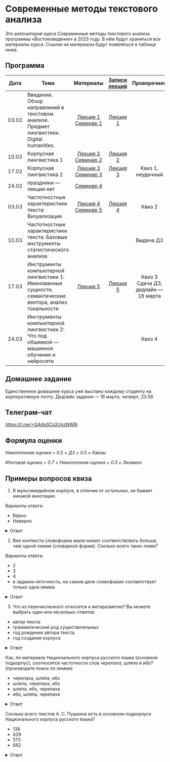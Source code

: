 # Современные методы текстового анализа

Это репозиторий курса Современные методы текстового анализа программы «Востоковедение» в 2023 году. В нём будут храниться все материалы курса. Ссылки на материалы будут появляться в таблице ниже.

## Программа

|  Дата 	|   Тема	|  Материалы 	|   [Записи лекций](https://disk.yandex.ru/d/iumxLgZ2x99hzg)	| Проверочное |
|:---:	|---	|:---:	|:---:	|:---:	|
|  03.02 	|  Введение. Обзор направлений в текстовом анализе. Предмет лингвистики. Digital humanities. 	|  [Лекция 1](https://docs.google.com/presentation/d/1UXCk2H2Z8kbeQgOwy7ZCf5PcvoxEBQBsAks9GgEQFyg/edit?usp=sharing) [Семинар 1](https://github.com/alekseyst/text_analysis_2023/blob/main/Seminar_1/Seminar_1_Instr.md) 	|  [Лекция 1](https://disk.yandex.ru/d/HcdEYEyKlvF5tQ) 	|
|  10.02	|  Корпусная лингвистика 1 	|   [Лекция 2](https://docs.google.com/presentation/d/1OVS8osiPMM5LICnTd71RMUx3xgcCHge02KLeK1pHT90/edit?usp=sharing) [Семинар 2](https://github.com/alekseyst/text_analysis_2023/blob/main/Seminar_2/Seminar_2_Instr.md)	|  [Лекция 2](https://disk.yandex.ru/d/xOqV7NqSHMFAiw) 	|
|  17.02	|  Корпусная лингвистика 2	|   [Лекция 3](https://docs.google.com/presentation/d/1dYBRLoxZdqLsKu9naNcgkMu3jo1AHejuJS27tFRG-L0/edit?usp=sharing) [Семинар 3](https://github.com/alekseyst/text_analysis_2023/blob/main/Seminar_3/Seminar_3_AntConc.md)	|  [Лекция 3](https://disk.yandex.ru/d/kX8ymTpgBDsKUw)	| Квиз 1, неудачный |
|   24.02	|  праздники — лекции нет 	|   [Семинар 4](https://github.com/alekseyst/text_analysis_2023/blob/main/Seminar_4/Seminar_4_InternetParsing.ipynb)	|   	|
|  03.03	|  Частотностные характеристики текста: Визуализация 	|   [Лекция 4](https://docs.google.com/presentation/d/1l4vIN7wn99zz1C4vHZ_eY71GT8_wOVkqRO2wS5a9A00/edit?usp=sharing) [Семинар 5](https://github.com/alekseyst/text_analysis_2023/blob/main/Seminar_5/Seminar_5_Annotation.ipynb)	|   [Лекция 4](https://disk.yandex.ru/d/a0W3vdrYX0ktng)	| Квиз 2 |
|   10.03	|  Частотностные характеристики текста: Базовые инструменты статистического анализа	|   	|   	| Выдача ДЗ |
|   17.03	|  Инструменты компьютерной лингвистики 1: Именованные сущности, семантические вектора, анализ тональности	|  [Лекция 5](https://docs.google.com/presentation/d/1NYbKJ8WXo-jdoBYTse562DOFg1v0vYfAvHHDRWA0OwA/edit?usp=sharing) 	|   [Лекция 5](https://disk.yandex.ru/d/Kc23T6DI1GUcXQ)	| Квиз 3<br>Сдача ДЗ,<br>дедлайн — 16 марта |
|  24.03 	|  Инструменты компьютерной лингвистики 2: Что под обшивкой — машинное обучение и нейросети	|   	|   	|Квиз 4 |

## Домашнее задание

Единственное домашнее курса уже выслано каждому студенту на корпоративную почту. Дедлайн задания — 16 марта, четверг, 23.59. 

## Телеграм-чат

https://t.me/+Q4djsSCs2UgzNWRi

## Формула оценки

_Накопленная оценка_ = _0.5_ $\times$ _ДЗ_ + _0.5_ $\times$ _Квизы_

_Итоговая оценка_ = _0.7_ $\times$ _Накопленная оценка_ + _0.3_ $\times$ _Экзамен_

## Примеры вопросов квиза

1. В мультимедийном корпусе, в отличие от остальных, не бывает никакой аннотации.

Варианты ответа:

- Верно
- Неверно

<details>
  <summary>Ответ</summary>
  
   Неверно
  
</details>

2. Вне контекста словоформа _мыла_ может соответствовать больше, чем одной лемме (словарной форме). Сколько всего таких лемм?

Варианты ответа:

- 2
- 3
- 4
- в задании неточность, на самом деле словоформе соответствует только одна лемма

<details>
  <summary>Ответ</summary>
  
   2
    <br>  
   Пояснение: существительное _мыло_ и глагол _мыть_
  
</details>

3. Что из перечисленного относится к метаразметке? Вы можете выбрать один или несколько ответов.

- автор текста
- грамматический род существительных
- год рождения автора текста
- год создания корпуса

<details>
  <summary>Ответ</summary>
  
   автор текста и год рождения автора текста
  
</details>

Как, по материалу Национального корпуса русского языка (основной подкорпус), соотносятся частотности слов _черепаха_, _шляпа_ и _ибо_? (производите поиск по лемме)
- черепаха, шляпа, ибо
- шляпа, черепаха, ибо
- шляпа, ибо, черепаха
- ибо, шляпа, черепаха

<details>
  <summary>Ответ</summary>
  ибо, шляпа, черепаха
       <br>
 Пояснение: <em>черепаха</em> — 2331 вхождений, <em>шляпа</em> — 19954 вхождений, <em>ибо</em> — 83478 вхождений
</details>

Сколько всего текстов А. С. Пушкина есть в основном подкорпусе Национального корпуса русского языка?

- 138
- 429
- 573
- 682

<details>
  <summary>Ответ</summary>
  
   682
       <br>
   Пояснение: Подкорпус — Задать — Автор: А. С. Пушкин — количество текстов высвечивается наверху страницы

</details>


